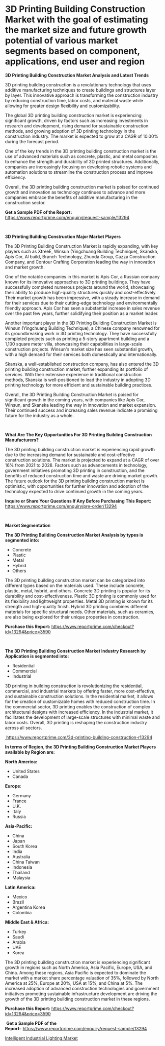 <p><h1>3D Printing Building Construction Market with the goal of estimating the market size and future growth potential of various market segments based on component, applications, end user and region</h1></p><p><strong>3D Printing Building Construction Market Analysis and Latest Trends</strong></p>
<p><p>3D printing building construction is a revolutionary technology that uses additive manufacturing techniques to create buildings and structures layer by layer. This innovative approach is transforming the construction industry by reducing construction time, labor costs, and material waste while allowing for greater design flexibility and customizability.</p><p>The global 3D printing building construction market is experiencing significant growth, driven by factors such as increasing investments in research and development, rising demand for sustainable construction methods, and growing adoption of 3D printing technology in the construction industry. The market is expected to grow at a CAGR of 10.00% during the forecast period.</p><p>One of the key trends in the 3D printing building construction market is the use of advanced materials such as concrete, plastic, and metal composites to enhance the strength and durability of 3D printed structures. Additionally, companies are increasingly focusing on developing robotic systems and automation solutions to streamline the construction process and improve efficiency.</p><p>Overall, the 3D printing building construction market is poised for continued growth and innovation as technology continues to advance and more companies embrace the benefits of additive manufacturing in the construction sector.</p></p>
<p><strong>Get a Sample PDF of the Report:&nbsp;</strong> <a href="https://www.reportprime.com/enquiry/request-sample/13294">https://www.reportprime.com/enquiry/request-sample/13294</a></p>
<p>&nbsp;</p>
<p><strong>3D Printing Building Construction Major Market Players</strong></p>
<p><p>The 3D Printing Building Construction Market is rapidly expanding, with key players such as XtreeE, Winsun (Yingchuang Building Technique), Skanska, Apis Cor, Al build, Branch Technology, Zhuoda Group, Cazza Construction Company, and Contour Crafting Corporation leading the way in innovation and market growth.</p><p>One of the notable companies in this market is Apis Cor, a Russian company known for its innovative approaches to 3D printing buildings. They have successfully completed numerous projects around the world, showcasing their ability to produce high-quality structures quickly and cost-effectively. Their market growth has been impressive, with a steady increase in demand for their services due to their cutting-edge technology and environmentally friendly approach. Apis Cor has seen a substantial increase in sales revenue over the past few years, further solidifying their position as a market leader.</p><p>Another important player in the 3D Printing Building Construction Market is Winsun (Yingchuang Building Technique), a Chinese company renowned for its groundbreaking work in 3D printing technology. They have successfully completed projects such as printing a 5-story apartment building and a 1,100 square meter villa, showcasing their capabilities in large-scale construction projects. Winsun's market size has seen substantial growth, with a high demand for their services both domestically and internationally.</p><p>Skanska, a well-established construction company, has also entered the 3D printing building construction market, further expanding its portfolio of services. With their extensive experience in traditional construction methods, Skanska is well-positioned to lead the industry in adopting 3D printing technology for more efficient and sustainable building practices.</p><p>Overall, the 3D Printing Building Construction Market is poised for significant growth in the coming years, with companies like Apis Cor, Winsun, and Skanska leading the way in innovation and market expansion. Their continued success and increasing sales revenue indicate a promising future for the industry as a whole.</p></p>
<p>&nbsp;</p>
<p><strong>What Are The Key Opportunities For 3D Printing Building Construction Manufacturers?</strong></p>
<p><p>The 3D printing building construction market is experiencing rapid growth due to the increasing demand for sustainable and cost-effective construction solutions. The market is projected to expand at a CAGR of over 16% from 2021 to 2028. Factors such as advancements in technology, government initiatives promoting 3D printing in construction, and the benefits of reduced construction time and waste are driving market growth. The future outlook for the 3D printing building construction market is optimistic, with opportunities for further innovation and adoption of the technology expected to drive continued growth in the coming years.</p></p>
<p><strong>Inquire or Share Your Questions If Any Before Purchasing This Report:</strong> <a href="https://www.reportprime.com/enquiry/pre-order/13294">https://www.reportprime.com/enquiry/pre-order/13294</a></p>
<p>&nbsp;</p>
<p><strong>Market Segmentation</strong></p>
<p><strong>The 3D Printing Building Construction Market Analysis by types is segmented into:</strong></p>
<p><ul><li>Concrete</li><li>Plastic</li><li>Metal</li><li>Hybrid</li><li>Others</li></ul></p>
<p><p>The 3D printing building construction market can be categorized into different types based on the materials used. These include concrete, plastic, metal, hybrid, and others. Concrete 3D printing is popular for its durability and cost-effectiveness. Plastic 3D printing is commonly used for its flexibility and lightweight properties. Metal 3D printing is known for its strength and high-quality finish. Hybrid 3D printing combines different materials for specific structural needs. Other materials, such as ceramics, are also being explored for their unique properties in construction.</p></p>
<p><strong>Purchase this Report:&nbsp;</strong><a href="https://www.reportprime.com/checkout?id=13294&price=3590">https://www.reportprime.com/checkout?id=13294&price=3590</a></p>
<p>&nbsp;</p>
<p><strong>The 3D Printing Building Construction Market Industry Research by Application is segmented into:</strong></p>
<p><ul><li>Residential</li><li>Commercial</li><li>Industrial</li></ul></p>
<p><p>3D printing in building construction is revolutionizing the residential, commercial, and industrial markets by offering faster, more cost-effective, and sustainable construction solutions. In the residential market, it allows for the creation of customizable homes with reduced construction time. In the commercial sector, 3D printing enables the construction of complex architectural designs with increased efficiency. In the industrial market, it facilitates the development of large-scale structures with minimal waste and labor costs. Overall, 3D printing is reshaping the construction industry across all sectors.</p></p>
<p><a href="https://www.reportprime.com/3d-printing-building-construction-r13294">&nbsp;https://www.reportprime.com/3d-printing-building-construction-r13294</a></p>
<p><strong>In terms of Region, the 3D Printing Building Construction Market Players available by Region are:</strong></p>
<p>
    <p> <strong> North America: </strong>
        <ul>
            <li>United States</li>
            <li>Canada</li>
        </ul>
        </p> 
    <p> <strong> Europe: </strong>
        <ul>
            <li>Germany</li>
            <li>France</li>
            <li>U.K.</li>
            <li>Italy</li>
            <li>Russia</li>
        </ul>
        </p> 
    <p> <strong> Asia-Pacific: </strong>
        <ul>
            <li>China</li>
            <li>Japan</li>
            <li>South Korea</li>
            <li>India</li>
            <li>Australia</li>
            <li>China Taiwan</li>
            <li>Indonesia</li>
            <li>Thailand</li>
            <li>Malaysia</li>
        </ul>
        </p> 
    <p> <strong> Latin America: </strong>
        <ul>
            <li>Mexico</li>
            <li>Brazil</li>
            <li>Argentina Korea</li>
            <li>Colombia</li>
        </ul>
        </p> 
    <p> <strong> Middle East & Africa: </strong>
        <ul>
            <li>Turkey</li>
            <li>Saudi</li>
            <li>Arabia</li>
            <li>UAE</li>
            <li>Korea</li>
        </ul>
    </p>
    </p>
<p><p>The 3D printing building construction market is experiencing significant growth in regions such as North America, Asia Pacific, Europe, USA, and China. Among these regions, Asia Pacific is expected to dominate the market with a market share percentage valuation of 35%, followed by North America at 25%, Europe at 20%, USA at 15%, and China at 5%. The increased adoption of advanced construction technologies and government initiatives promoting sustainable infrastructure development are driving the growth of the 3D printing building construction market in these regions.</p></p>
<p><strong>Purchase this Report: </strong><a href="https://www.reportprime.com/checkout?id=13294&price=3590">https://www.reportprime.com/checkout?id=13294&price=3590</a></p>
<p>&nbsp;<strong>Get a Sample PDF of the Report:&nbsp;&nbsp;</strong><a href="https://www.reportprime.com/enquiry/request-sample/13294">https://www.reportprime.com/enquiry/request-sample/13294</a></p>
<p><strong></strong></p>
<p><p><a href="https://view.publitas.com/reportprime-1/intelligent-industrial-lighting-market-size-and-market-trends-complete-industry-overview-2024-to-2031/">Intelligent Industrial Lighting Market</a></p></p>